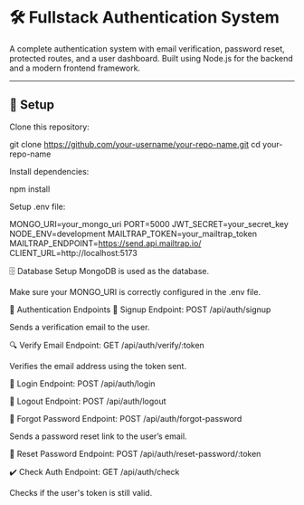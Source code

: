 # 🛠️ Fullstack Authentication System

A complete authentication system with email verification, password reset, protected routes, and a user dashboard. Built using Node.js for the backend and a modern frontend framework.

---

## 🔧 Setup

 Clone this repository:
 
   git clone https://github.com/your-username/your-repo-name.git
   cd your-repo-name
   
Install dependencies:

npm install

Setup .env file:

MONGO_URI=your_mongo_uri
PORT=5000
JWT_SECRET=your_secret_key
NODE_ENV=development
MAILTRAP_TOKEN=your_mailtrap_token
MAILTRAP_ENDPOINT=https://send.api.mailtrap.io/
CLIENT_URL=http://localhost:5173


🗄️ Database Setup
MongoDB is used as the database.

Make sure your MONGO_URI is correctly configured in the .env file.

🔐 Authentication Endpoints
📧 Signup
Endpoint: POST /api/auth/signup

Sends a verification email to the user.

🔍 Verify Email
Endpoint: GET /api/auth/verify/:token

Verifies the email address using the token sent.

🔑 Login
Endpoint: POST /api/auth/login

🚪 Logout
Endpoint: POST /api/auth/logout

🔄 Forgot Password
Endpoint: POST /api/auth/forgot-password

Sends a password reset link to the user’s email.

🔁 Reset Password
Endpoint: POST /api/auth/reset-password/:token

✔️ Check Auth
Endpoint: GET /api/auth/check

Checks if the user's token is still valid.
